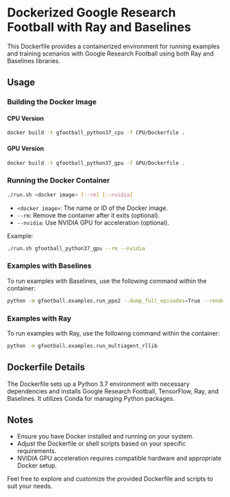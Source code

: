 # Dockerized Google Research Football with Ray and Baselines

This Dockerfile provides a containerized environment for running examples and training scenarios with Google Research Football using both Ray and Baselines libraries.

## Usage

### Building the Docker Image

#### CPU Version

```bash
docker build -t gfootball_python37_cpu -f CPU/Dockerfile .
```

#### GPU Version

```bash
docker build -t gfootball_python37_gpu -f GPU/Dockerfile .
```

### Running the Docker Container

```bash
./run.sh <docker image> [--rm] [--nvidia]
```

- `<docker image>`: The name or ID of the Docker image.
- `--rm`: Remove the container after it exits (optional).
- `--nvidia`: Use NVIDIA GPU for acceleration (optional).

Example:

```bash
./run.sh gfootball_python37_gpu --rm --nvidia
```

### Examples with Baselines

To run examples with Baselines, use the following command within the container:

```bash
python -m gfootball.examples.run_ppo2 --dump_full_episodes=True --render=True
```

### Examples with Ray

To run examples with Ray, use the following command within the container:

```bash
python -m gfootball.examples.run_multiagent_rllib
```

## Dockerfile Details

The Dockerfile sets up a Python 3.7 environment with necessary dependencies and installs Google Research Football, TensorFlow, Ray, and Baselines. It utilizes Conda for managing Python packages.

## Notes

- Ensure you have Docker installed and running on your system.
- Adjust the Dockerfile or shell scripts based on your specific requirements.
- NVIDIA GPU acceleration requires compatible hardware and appropriate Docker setup.

Feel free to explore and customize the provided Dockerfile and scripts to suit your needs.